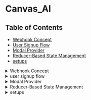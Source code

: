 # Canvas_AI

## Table of Contents

- [Webhook Concept](#webhook-concept)
- [User Signup Flow](#user-signup)
- [Modal Provider](#modal-provider)
- [Reducer-Based State Management](#reducer-based-state-management)
- [setups](#setups)

<details>
  <summary>Webhook Concept</summary>

### Core Concept: Webhooks

Webhooks are a mechanism for one system (the source) to notify another system (the receiver) about events in real-time. Instead of the receiver constantly asking the source if anything new has happened, the source sends updates to the receiver as they occur.

In this project:

1. **Event Source:** Clerk (handles user authentication).
2. **Event:** A user is created or updated in Clerk's system.
3. **Receiver:** Our Next.js application's API route (`/api/clerk-webhook`).
4. **Payload:** Clerk sends user details (ID, email, name, etc.) in the request body.
5. **Action:** Our Next.js application receives the data, verifies it (ideally), and updates our Prisma database.

### Development Setup: ngrok

Since the Next.js application runs locally during development (`localhost`), it's not directly accessible from the public internet where Clerk operates. `ngrok` creates a secure tunnel, providing a public URL that forwards traffic to your local server.

</details>

<details>
  <summary>user signup flow</summary>

### User Sign-Up Flow

User Sign-Up Process
![image](https://github.com/user-attachments/assets/bb85f679-59c0-4dd0-906d-4b09e5d171ce)

Here's the step-by-step process when a new user signs up:

1. **Navigate to Sign-Up Page (`app/(auth)/sign-up/[[...sign-up]]/page.tsx`)**

   - The user accesses the `/sign-up` route in the Next.js application.
   - This page renders Clerk's pre-built UI components (`@clerk/elements/sign-up`) to display the sign-up form (configured primarily for Google OAuth).

2. **User Signs Up via Clerk**

   - The user clicks the "Sign up with Google" button (or follows another configured sign-up method).
   - Clerk securely handles the entire authentication process (e.g., the Google OAuth flow).
   - Upon successful authentication/identity verification, Clerk creates a new user record _within its own system_.

3. **Clerk Sends Webhook Notification**

   - **Trigger:** The `user.created` event (or `user.updated`) is triggered within Clerk.
   - **Configuration:** Clerk checks its webhook settings for this event type and finds the configured endpoint URL (the `ngrok` public URL pointing to `/api/clerk-webhook`).
   - **Request:** Clerk sends an HTTP POST request to the `ngrok` URL. The request body contains a JSON payload with the newly created (or updated) user's details (`id`, `email_addresses`, `first_name`, etc.).

4. **ngrok Forwards Request**

   - `ngrok` receives the POST request from Clerk on its public URL.
   - It securely forwards this request through the tunnel to the local Next.js application running on `localhost`, specifically targeting the `/api/clerk-webhook` path.

5. **Webhook Handler Processes Request (`app/api/clerk-webhook/route.ts`)**
   - The `POST` function defined in this API route handler receives the forwarded request from `ngrok`.
   - **Verification (Important Prerequisite):** _Ideally, the handler should first verify the webhook signature using a secret key provided by Clerk to ensure the request is authentic and hasn't been tampered with_.
   - **Parse Data:** The handler parses the JSON request body (`await req.json()`) to extract the user data payload sent by Clerk.
   - **Extract Details:** Relevant fields like `id` (Clerk's unique user ID), `email_addresses`, `first_name`, and `image_url` are extracted from the payload.
   - **Database Synchronization (Prisma):**
     - The `db.user.upsert` Prisma client method is called.
     - `where: { clerkId: id }`: Prisma checks if a user with this `clerkId` already exists in _your application's database_.
     - `update`: If the user exists, their record (`email`, `name`, `profileImage`) is updated with the data from the webhook payload. This handles profile updates made via Clerk.
     - `create`: If no user with that `clerkId` exists, a new user record is created in your database, mapping the Clerk data to your `User` model fields.
   - **Logging:** The handler includes `console.log` statements to aid debugging by showing incoming request details, processed data, and database operation outcomes.
   - **Respond to Clerk:** The handler sends an HTTP `NextResponse` back to Clerk (relayed via `ngrok`).
     - A `status: 200` (OK) indicates successful processing.
     - A `status: 4xx` (Client Error) or `status: 5xx` (Server Error) signals a problem. Clerk might attempt to resend the webhook later upon receiving an error status.

</details>

<details>
  <summary>Modal Provider</summary>

### Modal Provider Implementation

The Modal Provider is a React context-based solution for managing modals throughout the application. It provides a centralized way to show and hide modals with consistent styling and behavior.

#### Core Components:

1. **Modal Context (`modal-context.tsx`)**
   - Creates a context for modal state management
   - Provides `show` and `hide` functions
   - Renders the modal UI with a backdrop and content container
   - Includes a custom `useModal` hook for easy access

```tsx
// /src/context/modal-context.tsx
"use client";

import React, { createContext, useContext, useState, ReactNode } from "react";

const ModalContext = createContext<{
  show: (content: ReactNode) => void;
  hide: () => void;
} | null>(null);

export const ModalProvider = ({ children }: { children: ReactNode }) => {
  const [modalContent, setModalContent] = useState<ReactNode | null>(null);

  const show = (content: ReactNode) => setModalContent(content);
  const hide = () => setModalContent(null);

  return (
    <ModalContext.Provider value={{ show, hide }}>
      {children}

      {/* Modal UI */}
      {modalContent && (
        <div className="fixed inset-0 bg-black/50 flex items-center justify-center z-50">
          <div className="bg-white p-6 rounded-lg shadow-md max-w-md w-full">
            {modalContent}
            <button onClick={hide} className="mt-4 text-sm text-blue-600">
              Close
            </button>
          </div>
        </div>
      )}
    </ModalContext.Provider>
  );
};

// Custom hook
export const useModal = () => {
  const context = useContext(ModalContext);
  if (!context) throw new Error("useModal must be used inside ModalProvider");
  return context;
};
```

2. **Usage Example (`OpenModalButton.tsx`)**
   - Demonstrates how to use the modal context
   - Shows how to pass content to the modal
   - Includes styling for the trigger button

```tsx
// /src/components/OpenModalButton.tsx
"use client";
import { useModal } from "@/context/modal-context";

export const OpenModalButton = () => {
  const { show } = useModal();

  return (
    <button
      onClick={() =>
        show(
          <div>
            <h2 className="text-lg font-semibold">Quick Modal</h2>
            <p className="text-sm">This is a modal example.</p>
          </div>
        )
      }
      className="px-4 py-2 bg-indigo-600 text-white rounded"
    >
      Open Modal
    </button>
  );
};
```

3. **Integration (`layout.tsx`)**
   - Shows how to wrap the application with the ModalProvider
   - Ensures modal functionality is available throughout the app

```tsx
// /src/app/layout.tsx
import { ModalProvider } from "@/context/modal-context";

export default function RootLayout({
  children,
}: {
  children: React.ReactNode;
}) {
  return (
    <html lang="en">
      <body>
        <ModalProvider>{children}</ModalProvider>
      </body>
    </html>
  );
}
```

#### Key Features:

- Client-side only implementation (`"use client"`)
- Type-safe with TypeScript
- Consistent styling with Tailwind CSS
- Easy to use with the `useModal` hook
- Flexible content rendering

</details>

<details>
  <summary>Reducer-Based State Management</summary>

### Reducer-Based State Management

This implementation demonstrates a robust state management solution using React's useReducer hook, featuring undo/redo functionality.

#### Core Components:

1. **State Management**
   - Uses TypeScript for type safety
   - Implements a counter with history tracking
   - Supports undo/redo operations
   - Maintains a history array and current index

```tsx
"use client";

import React, {
  useReducer,
  createContext,
  useContext,
  Dispatch,
  ReactNode,
} from "react";

// ==============================
// TYPES
// ==============================

// State shape
type State = {
  count: number;
  history: number[];
  currentIndex: number;
};

// Action types
type Action =
  | { type: "INCREMENT" }
  | { type: "DECREMENT" }
  | { type: "UNDO" }
  | { type: "REDO" };

// ==============================
// INITIAL STATE
// ==============================

const initialState: State = {
  count: 0,
  history: [0],
  currentIndex: 0,
};

// ==============================
// REDUCER FUNCTION
// ==============================

const counterReducer = (state: State, action: Action): State => {
  switch (action.type) {
    case "INCREMENT": {
      const newCount = state.count + 1;

      // 🧠 Keep only history up to currentIndex before adding new value
      const newHistory = [
        ...state.history.slice(0, state.currentIndex + 1),
        newCount,
      ];

      return {
        count: newCount,
        history: newHistory,
        currentIndex: newHistory.length - 1, // move pointer to latest
      };
    }

    case "DECREMENT": {
      const newCount = state.count - 1;

      // Same as above: trim redo history and add new value
      const newHistory = [
        ...state.history.slice(0, state.currentIndex + 1),
        newCount,
      ];

      return {
        count: newCount,
        history: newHistory,
        currentIndex: newHistory.length - 1,
      };
    }

    case "UNDO": {
      // 🔙 Can only undo if not already at the beginning
      if (state.currentIndex === 0) return state;

      const prevIndex = state.currentIndex - 1;

      return {
        ...state,
        count: state.history[prevIndex], // set count to previous value
        currentIndex: prevIndex,
      };
    }

    case "REDO": {
      // 🔁 Can only redo if not already at the latest
      if (state.currentIndex >= state.history.length - 1) return state;

      const nextIndex = state.currentIndex + 1;

      return {
        ...state,
        count: state.history[nextIndex], // set count to next value
        currentIndex: nextIndex,
      };
    }

    default:
      return state;
  }
};

// ==============================
// CONTEXT
// ==============================

const CounterContext = createContext<{
  state: State;
  dispatch: Dispatch<Action>;
}>({
  state: initialState,
  dispatch: () => {},
});

// ==============================
// PROVIDER
// ==============================

const CounterProvider = ({ children }: { children: ReactNode }) => {
  const [state, dispatch] = useReducer(counterReducer, initialState);

  return (
    <CounterContext.Provider value={{ state, dispatch }}>
      {children}
    </CounterContext.Provider>
  );
};

// ==============================
// HOOK
// ==============================

const useCounter = () => {
  const context = useContext(CounterContext);
  if (!context)
    throw new Error("useCounter must be used inside CounterProvider");
  return context;
};

// ==============================
// UI COMPONENT
// ==============================

const CounterApp = () => {
  const { state, dispatch } = useCounter();

  return (
    <div className="p-4 space-y-4">
      <h2 className="text-xl font-bold">Counter with Undo / Redo</h2>
      <div className="text-2xl">Current Count: {state.count}</div>

      <div className="space-x-2">
        <button
          onClick={() => dispatch({ type: "INCREMENT" })}
          className="px-3 py-1 bg-green-500 text-white rounded"
        >
          +
        </button>
        <button
          onClick={() => dispatch({ type: "DECREMENT" })}
          className="px-3 py-1 bg-red-500 text-white rounded"
        >
          −
        </button>
        <button
          onClick={() => dispatch({ type: "UNDO" })}
          className="px-3 py-1 bg-gray-600 text-white rounded"
        >
          Undo
        </button>
        <button
          onClick={() => dispatch({ type: "REDO" })}
          className="px-3 py-1 bg-blue-600 text-white rounded"
        >
          Redo
        </button>
      </div>

      <div className="text-sm text-gray-500">
        History: [{state.history.join(", ")}] | Current Index:{" "}
        {state.currentIndex}
      </div>
    </div>
  );
};

// ==============================
// FINAL EXPORT
// ==============================

const CounterWithUndoRedo = () => (
  <CounterProvider>
    <CounterApp />
  </CounterProvider>
);

export default CounterWithUndoRedo;
```

#### Key Features:

- Type-safe implementation
- History tracking for undo/redo
- Clean separation of concerns
- Reusable context pattern
- Responsive UI with Tailwind CSS

</details>

<details>
  <summary>setups</summary>
  
  ## gdrive
  Google Scopes for clerk

https://www.googleapis.com/auth/userinfo.email
https://www.googleapis.com/auth/userinfo.profile
https://www.googleapis.com/auth/drive.activity.readonly
https://www.googleapis.com/auth/drive.metadata
https://www.googleapis.com/auth/drive.readonly

![image](https://github.com/user-attachments/assets/687c88f1-fbb9-4483-8784-173389e3bc92)

also create a webhook in clerk for user created and updated
![image](https://github.com/user-attachments/assets/46234499-7a2c-4733-886a-074a790841d0)
![image](https://github.com/user-attachments/assets/b7a0f844-78d6-4dee-9119-f39baa201bdc)



  --------------------------------
  ## notion
  https://developers.notion.com/docs/create-a-notion-integration
  ![image](https://github.com/user-attachments/assets/f7f0626c-6c54-4f0d-aecc-f5768c179989)
  ![image](https://github.com/user-attachments/assets/61a1e532-4d4f-426c-83c9-5fa22f603f88)

  take api secret , client id , auth url 

  ----------------------------------------
  ## slack
  https://api.slack.com/apps
  create a app from scratch

  then scroll below from app infroramation and u will find App-Level Tokens
  create 2 tokens

![image](https://github.com/user-attachments/assets/9f087cbc-4221-4df0-9c69-ede6cf00a039)
![image](https://github.com/user-attachments/assets/3e35b70d-f342-4813-adf1-bf3b4ce19ab7)
![image](https://github.com/user-attachments/assets/24caa6d3-7d3a-44cd-9fa2-85b64a779e1f)
do not forget to save changes





</details>
